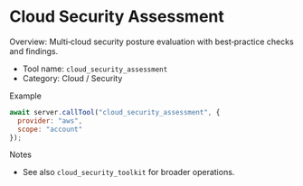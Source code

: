 # Cloud Security Assessment

Overview: Multi‑cloud security posture evaluation with best‑practice checks and findings.

- Tool name: `cloud_security_assessment`
- Category: Cloud / Security

Example
```javascript
await server.callTool("cloud_security_assessment", {
  provider: "aws",
  scope: "account"
});
```

Notes
- See also `cloud_security_toolkit` for broader operations.
